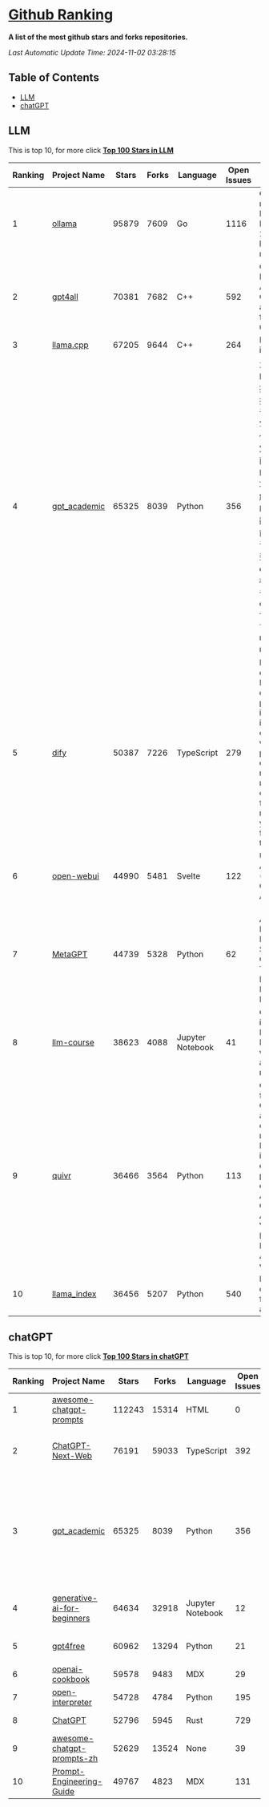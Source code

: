 [Github Ranking](./README.md)
==========

**A list of the most github stars and forks repositories.**

*Last Automatic Update Time: 2024-11-02 03:28:15*

## Table of Contents
 * [LLM](#LLM)
 * [chatGPT](#chatGPT)

## LLM

This is top 10, for more click **[Top 100 Stars in LLM](Top100/LLM.md)**

| Ranking | Project Name | Stars | Forks | Language | Open Issues | Description | Last Commit |
| ------- | ------------ | ----- | ----- | -------- | ----------- | ----------- | ----------- |
| 1 | [ollama](https://github.com/ollama/ollama) | 95879 | 7609 | Go | 1116 | Get up and running with Llama 3.2, Mistral, Gemma 2, and other large language models. | 2024-11-01T23:24:03Z |
| 2 | [gpt4all](https://github.com/nomic-ai/gpt4all) | 70381 | 7682 | C++ | 592 | GPT4All: Run Local LLMs on Any Device. Open-source and available for commercial use. | 2024-11-01T23:16:40Z |
| 3 | [llama.cpp](https://github.com/ggerganov/llama.cpp) | 67205 | 9644 | C++ | 264 | LLM inference in C/C++ | 2024-11-02T00:56:45Z |
| 4 | [gpt_academic](https://github.com/binary-husky/gpt_academic) | 65325 | 8039 | Python | 356 | 为GPT/GLM等LLM大语言模型提供实用化交互接口，特别优化论文阅读/润色/写作体验，模块化设计，支持自定义快捷按钮&函数插件，支持Python和C++等项目剖析&自译解功能，PDF/LaTex论文翻译&总结功能，支持并行问询多种LLM模型，支持chatglm3等本地模型。接入通义千问, deepseekcoder, 讯飞星火, 文心一言, llama2, rwkv, claude2, moss等。 | 2024-10-30T13:42:23Z |
| 5 | [dify](https://github.com/langgenius/dify) | 50387 | 7226 | TypeScript | 279 | Dify is an open-source LLM app development platform. Dify's intuitive interface combines AI workflow, RAG pipeline, agent capabilities, model management, observability features and more, letting you quickly go from prototype to production. | 2024-11-02T02:20:35Z |
| 6 | [open-webui](https://github.com/open-webui/open-webui) | 44990 | 5481 | Svelte | 122 | User-friendly AI Interface (Supports Ollama, OpenAI API, ...) | 2024-11-02T01:40:11Z |
| 7 | [MetaGPT](https://github.com/geekan/MetaGPT) | 44739 | 5328 | Python | 62 | 🌟 The Multi-Agent Framework: First AI Software Company, Towards Natural Language Programming | 2024-11-01T09:17:44Z |
| 8 | [llm-course](https://github.com/mlabonne/llm-course) | 38623 | 4088 | Jupyter Notebook | 41 | Course to get into Large Language Models (LLMs) with roadmaps and Colab notebooks. | 2024-07-28T22:17:43Z |
| 9 | [quivr](https://github.com/QuivrHQ/quivr) | 36466 | 3564 | Python | 113 | Opiniated RAG for integrating GenAI in your apps 🧠   Focus on your product rather than the RAG. Easy integration in existing products with customisation!  Any LLM: GPT4, Groq, Llama. Any Vectorstore: PGVector, Faiss. Any Files. Anyway you want.  | 2024-11-01T15:17:14Z |
| 10 | [llama_index](https://github.com/run-llama/llama_index) | 36456 | 5207 | Python | 540 | LlamaIndex is a data framework for your LLM applications | 2024-11-02T00:18:40Z |


## chatGPT

This is top 10, for more click **[Top 100 Stars in chatGPT](Top100/chatGPT.md)**

| Ranking | Project Name | Stars | Forks | Language | Open Issues | Description | Last Commit |
| ------- | ------------ | ----- | ----- | -------- | ----------- | ----------- | ----------- |
| 1 | [awesome-chatgpt-prompts](https://github.com/f/awesome-chatgpt-prompts) | 112243 | 15314 | HTML | 0 | This repo includes ChatGPT prompt curation to use ChatGPT better. | 2024-09-26T13:36:47Z |
| 2 | [ChatGPT-Next-Web](https://github.com/ChatGPTNextWeb/ChatGPT-Next-Web) | 76191 | 59033 | TypeScript | 392 | A cross-platform ChatGPT/Gemini UI (Web / PWA / Linux / Win / MacOS). 一键拥有你自己的跨平台 ChatGPT/Gemini 应用。 | 2024-11-01T10:20:24Z |
| 3 | [gpt_academic](https://github.com/binary-husky/gpt_academic) | 65325 | 8039 | Python | 356 | 为GPT/GLM等LLM大语言模型提供实用化交互接口，特别优化论文阅读/润色/写作体验，模块化设计，支持自定义快捷按钮&函数插件，支持Python和C++等项目剖析&自译解功能，PDF/LaTex论文翻译&总结功能，支持并行问询多种LLM模型，支持chatglm3等本地模型。接入通义千问, deepseekcoder, 讯飞星火, 文心一言, llama2, rwkv, claude2, moss等。 | 2024-10-30T13:42:23Z |
| 4 | [generative-ai-for-beginners](https://github.com/microsoft/generative-ai-for-beginners) | 64634 | 32918 | Jupyter Notebook | 12 | 21 Lessons, Get Started Building with Generative AI  🔗 https://microsoft.github.io/generative-ai-for-beginners/ | 2024-10-15T11:02:46Z |
| 5 | [gpt4free](https://github.com/xtekky/gpt4free) | 60962 | 13294 | Python | 21 | The official gpt4free repository \| various collection of powerful language models | 2024-10-30T08:59:27Z |
| 6 | [openai-cookbook](https://github.com/openai/openai-cookbook) | 59578 | 9483 | MDX | 29 | Examples and guides for using the OpenAI API | 2024-11-01T17:32:30Z |
| 7 | [open-interpreter](https://github.com/OpenInterpreter/open-interpreter) | 54728 | 4784 | Python | 195 | A natural language interface for computers | 2024-10-31T21:02:39Z |
| 8 | [ChatGPT](https://github.com/lencx/ChatGPT) | 52796 | 5945 | Rust | 729 | 🔮 ChatGPT Desktop Application (Mac, Windows and Linux) | 2024-08-29T17:58:11Z |
| 9 | [awesome-chatgpt-prompts-zh](https://github.com/PlexPt/awesome-chatgpt-prompts-zh) | 52629 | 13524 | None | 39 | ChatGPT 中文调教指南。各种场景使用指南。学习怎么让它听你的话。 | 2024-07-30T11:43:23Z |
| 10 | [Prompt-Engineering-Guide](https://github.com/dair-ai/Prompt-Engineering-Guide) | 49767 | 4823 | MDX | 131 | 🐙 Guides, papers, lecture, notebooks and resources for prompt engineering | 2024-10-28T04:57:30Z |


